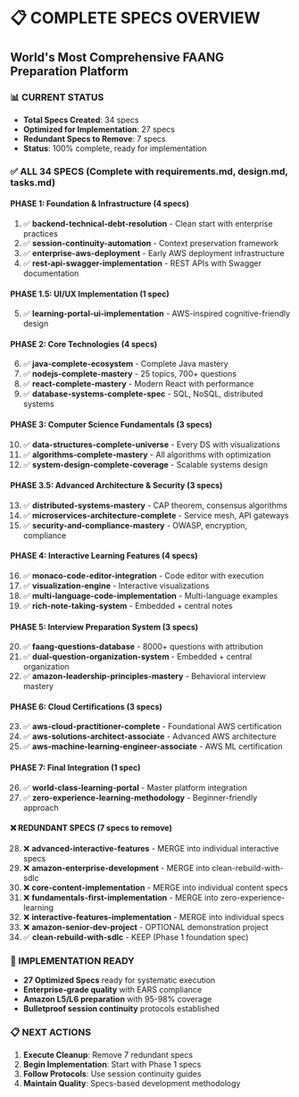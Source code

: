 # 📋 COMPLETE SPECS OVERVIEW
## World's Most Comprehensive FAANG Preparation Platform

### **📊 CURRENT STATUS**
- **Total Specs Created**: 34 specs
- **Optimized for Implementation**: 27 specs  
- **Redundant Specs to Remove**: 7 specs
- **Status**: 100% complete, ready for implementation

### **✅ ALL 34 SPECS (Complete with requirements.md, design.md, tasks.md)**

#### **PHASE 1: Foundation & Infrastructure (4 specs)**
1. ✅ **backend-technical-debt-resolution** - Clean start with enterprise practices
2. ✅ **session-continuity-automation** - Context preservation framework
3. ✅ **enterprise-aws-deployment** - Early AWS deployment infrastructure
4. ✅ **rest-api-swagger-implementation** - REST APIs with Swagger documentation

#### **PHASE 1.5: UI/UX Implementation (1 spec)**
5. ✅ **learning-portal-ui-implementation** - AWS-inspired cognitive-friendly design

#### **PHASE 2: Core Technologies (4 specs)**
6. ✅ **java-complete-ecosystem** - Complete Java mastery
7. ✅ **nodejs-complete-mastery** - 25 topics, 700+ questions
8. ✅ **react-complete-mastery** - Modern React with performance
9. ✅ **database-systems-complete-spec** - SQL, NoSQL, distributed systems

#### **PHASE 3: Computer Science Fundamentals (3 specs)**
10. ✅ **data-structures-complete-universe** - Every DS with visualizations
11. ✅ **algorithms-complete-mastery** - All algorithms with optimization
12. ✅ **system-design-complete-coverage** - Scalable systems design

#### **PHASE 3.5: Advanced Architecture & Security (3 specs)**
13. ✅ **distributed-systems-mastery** - CAP theorem, consensus algorithms
14. ✅ **microservices-architecture-complete** - Service mesh, API gateways
15. ✅ **security-and-compliance-mastery** - OWASP, encryption, compliance

#### **PHASE 4: Interactive Learning Features (4 specs)**
16. ✅ **monaco-code-editor-integration** - Code editor with execution
17. ✅ **visualization-engine** - Interactive visualizations
18. ✅ **multi-language-code-implementation** - Multi-language examples
19. ✅ **rich-note-taking-system** - Embedded + central notes

#### **PHASE 5: Interview Preparation System (3 specs)**
20. ✅ **faang-questions-database** - 8000+ questions with attribution
21. ✅ **dual-question-organization-system** - Embedded + central organization
22. ✅ **amazon-leadership-principles-mastery** - Behavioral interview mastery

#### **PHASE 6: Cloud Certifications (3 specs)**
23. ✅ **aws-cloud-practitioner-complete** - Foundational AWS certification
24. ✅ **aws-solutions-architect-associate** - Advanced AWS architecture
25. ✅ **aws-machine-learning-engineer-associate** - AWS ML certification

#### **PHASE 7: Final Integration (1 spec)**
26. ✅ **world-class-learning-portal** - Master platform integration
27. ✅ **zero-experience-learning-methodology** - Beginner-friendly approach

#### **❌ REDUNDANT SPECS (7 specs to remove)**
28. ❌ **advanced-interactive-features** - MERGE into individual interactive specs
29. ❌ **amazon-enterprise-development** - MERGE into clean-rebuild-with-sdlc
30. ❌ **core-content-implementation** - MERGE into individual content specs
31. ❌ **fundamentals-first-implementation** - MERGE into zero-experience-learning
32. ❌ **interactive-features-implementation** - MERGE into individual specs
33. ❌ **amazon-senior-dev-project** - OPTIONAL demonstration project
34. ✅ **clean-rebuild-with-sdlc** - KEEP (Phase 1 foundation spec)

### **🎯 IMPLEMENTATION READY**
- **27 Optimized Specs** ready for systematic execution
- **Enterprise-grade quality** with EARS compliance
- **Amazon L5/L6 preparation** with 95-98% coverage
- **Bulletproof session continuity** protocols established

### **📋 NEXT ACTIONS**
1. **Execute Cleanup**: Remove 7 redundant specs
2. **Begin Implementation**: Start with Phase 1 specs
3. **Follow Protocols**: Use session continuity guides
4. **Maintain Quality**: Specs-based development methodology